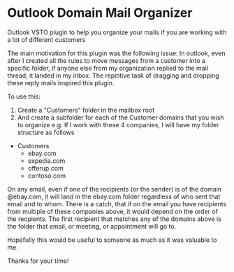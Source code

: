 # Outlook Domain Mail Organizer

Outlook VSTO plugin to help you organize your mails if you are working with a lot of different customers

The main motivation for this plugin was the following issue:
In outlook, even after I created all the rules to move messages from a customer into a specific folder, if anyone else from my organization replied to the mail thread, it landed in my inbox. The repititive task of dragging and dropping these reply mails inspired this plugin.

To use this:
1. Create a "Customers" folder in the mailbox root
2. And create a subfolder for each of the Customer domains that you wish to organize
e.g. If I work with these 4 companies, I will have my folder structure as follows
  * Customers
    * ebay.com
    * expedia.com
    * offerup.com
    * contoso.com
  
On any email, even if one of the recipients (or the sender) is of the domain @ebay.com, it will land in the ebay.com folder regardless of who sent that email and to whom.
There is a catch, that if on the email you have recipients from multiple of these companies above, it would depend on the order of the recpients. The first recipient that matches any of the domains above is the folder that email, or meeting, or appointment will go to.

Hopefully this would be useful to someone as much as it was valuable to me.

Thanks for your time!
  
